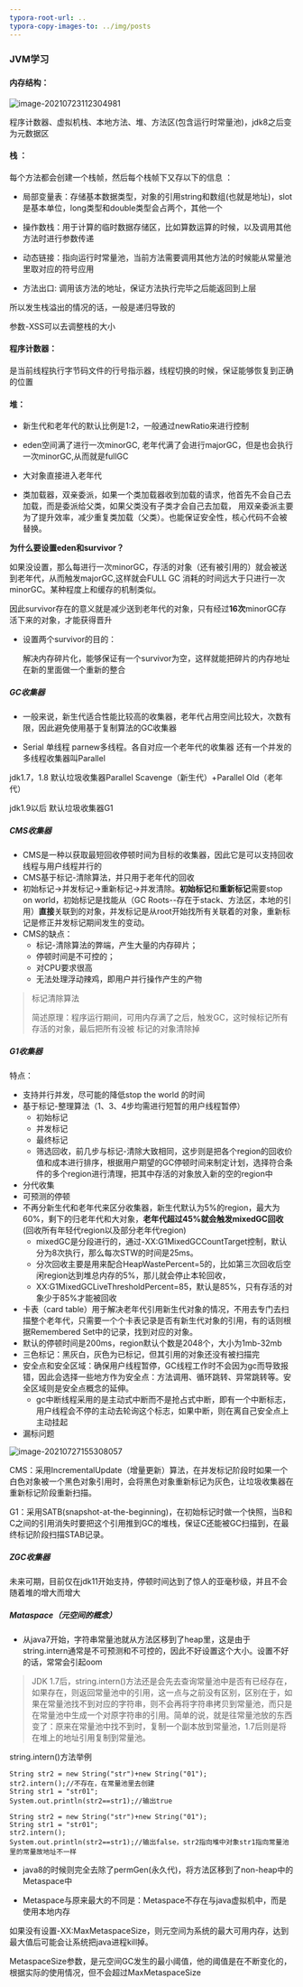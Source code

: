 ```yaml
---
typora-root-url: ..
typora-copy-images-to: ../img/posts
---
```


### JVM学习

#### 内存结构：

![image-20210723112304981](/img/posts/image-20210723112304981.png)

程序计数器、虚拟机栈、本地方法、堆、方法区(包含运行时常量池)，jdk8之后变为元数据区

#### 栈 ：

每个方法都会创建一个栈帧，然后每个栈帧下又存以下的信息 ： 

- 局部变量表：存储基本数据类型，对象的引用string和数组(也就是地址)，slot是基本单位，long类型和double类型会占两个，其他一个

- 操作数栈：用于计算的临时数据存储区，比如算数运算的时候，以及调用其他方法时进行参数传递

- 动态链接：指向运行时常量池，当前方法需要调用其他方法的时候能从常量池里取对应的符号应用

- 方法出口: 调用该方法的地址，保证方法执行完毕之后能返回到上层

所以发生栈溢出的情况的话，一般是递归导致的

参数-XSS可以去调整栈的大小

#### 程序计数器：

是当前线程执行字节码文件的行号指示器，线程切换的时候，保证能够恢复到正确的位置

#### 堆：

- 新生代和老年代的默认比例是1:2，一般通过newRatio来进行控制

- eden空间满了进行一次minorGC, 老年代满了会进行majorGC，但是也会执行一次minorGC,从而就是fullGC
- 大对象直接进入老年代
- 类加载器，双亲委派，如果一个类加载器收到加载的请求，他首先不会自己去加载，而是委派给父类，如果父类没有子类才会自己去加载， 用双亲委派主要为了提升效率，减少重复类加载（父类）。也能保证安全性，核心代码不会被替换。

**为什么要设置eden和survivor？**

如果没设置，那么每进行一次minorGC，存活的对象（还有被引用的）就会被送到老年代，从而触发majorGC,这样就会FULL GC 消耗的时间远大于只进行一次minorGC。某种程度上和缓存的机制类似。

因此survivor存在的意义就是减少送到老年代的对象，只有经过**16次**minorGC存活下来的对象，才能获得晋升

- 设置两个survivor的目的：

  解决内存碎片化，能够保证有一个survivor为空，这样就能把碎片的内存地址在新的里面做一个重新的整合

##### GC收集器

- 一般来说，新生代适合性能比较高的收集器，老年代占用空间比较大，次数有限，因此避免使用基于复制算法的GC收集器

- Serial 单线程 parnew多线程。各自对应一个老年代的收集器  还有一个并发的多线程收集器叫Parallel 

jdk1.7，1.8 默认垃圾收集器Parallel Scavenge（新生代）+Parallel Old（老年代）

jdk1.9以后 默认垃圾收集器G1

##### CMS收集器

- CMS是一种以获取最短回收停顿时间为目标的收集器，因此它是可以支持回收线程与用户线程并行的
- CMS基于标记-清除算法，并只用于老年代的回收
- 初始标记->并发标记->重新标记->并发清除。**初始标记**和**重新标记**需要stop on world，初始标记是找能从（GC Roots--存在于stack、方法区，本地的引用）**直接**关联到的对象，并发标记是从root开始找所有关联着的对象，重新标记是修正并发标记期间发生的变动。
- CMS的缺点：
  - 标记-清除算法的弊端，产生大量的内存碎片；
  - 停顿时间是不可控的；
  - 对CPU要求很高
  - 无法处理浮动辣鸡，即用户并行操作产生的产物

> 标记清除算法
>
> 简述原理：程序运行期间，可用内存满了之后，触发GC，这时候标记所有存活的对象，最后把所有没被				   标记的对象清除掉

##### G1收集器

特点：

- 支持并行并发，尽可能的降低stop the world 的时间
- 基于标记-整理算法（1、3、4步均需进行短暂的用户线程暂停）
  - 初始标记
  - 并发标记
  - 最终标记
  - 筛选回收，前几步与标记-清除大致相同，这步则是把各个region的回收价值和成本进行排序，根据用户期望的GC停顿时间来制定计划，选择符合条件的多个region进行清理，把其中存活的对象放入新的空的region中
- 分代收集
- 可预测的停顿
- 不再分新生代和老年代来区分收集器，新生代默认为5%的region，最大为60%，剩下的归老年代和大对象，**老年代超过45%**就会触发**mixedGC回收**(回收所有年轻代region以及部分老年代region)
  - mixedGC是分段进行的，通过-XX:G1MixedGCCountTarget控制，默认分为8次执行，那么每次STW的时间是25ms。
  - 分次回收主要是用来配合HeapWastePercent=5的，比如第三次回收后空闲region达到堆总内存的5%，那儿就会停止本轮回收，
  - XX:G1MixedGCLiveThresholdPercent=85，默认是85%，只有存活的对象少于85%才能被回收
- 卡表（card table）用于解决老年代引用新生代对象的情况，不用去专门去扫描整个老年代，只需要一个个卡表记录是否有新生代对象的引用，有的话则根据Remembered Set中的记录，找到对应的对象。
- 默认的停顿时间是200ms，region默认个数是2048个，大小为1mb-32mb
- 三色标记：黑灰白，灰色为已标记，但其引用的对象还没有被扫描完
- 安全点和安全区域：确保用户线程暂停，GC线程工作时不会因为gc而导致报错，因此会选择一些地方作为安全点：方法调用、循环跳转、异常跳转等。安全区域则是安全点概念的延伸。
  - gc中断线程采用的是主动式中断而不是抢占式中断，即有一个中断标志，用户线程会不停的主动去轮询这个标志，如果中断，则在离自己安全点上主动挂起
- 漏标问题

![image-20210727155308057](/img/posts/image-20210727155308057.png)

CMS：采用IncrementalUpdate（增量更新）算法，在并发标记阶段时如果一个白色对象被一个黑色对象引用时，会将黑色对象重新标记为灰色，让垃圾收集器在重新标记阶段重新扫描。

G1：采用SATB(snapshot-at-the-beginning)，在初始标记时做一个快照，当B和C之间的引用消失时要把这个引用推到GC的堆栈，保证C还能被GC扫描到，在最终标记阶段扫描STAB记录。



##### ZGC收集器

未来可期，目前仅在jdk11开始支持，停顿时间达到了惊人的亚毫秒级，并且不会随着堆的增大而增大





##### Mataspace（元空间的概念）

- 从java7开始，字符串常量池就从方法区移到了heap里，这是由于string.intern通常是不可预测和不可控的，因此不好设置这个大小。设置不好的话，常常会引起oom

> JDK 1.7后，string.intern()方法还是会先去查询常量池中是否有已经存在，如果存在，则返回常量池中的引用，这一点与之前没有区别，区别在于，如果在常量池找不到对应的字符串，则不会再将字符串拷贝到常量池，而只是在常量池中生成一个对原字符串的引用。简单的说，就是往常量池放的东西变了：原来在常量池中找不到时，复制一个副本放到常量池，1.7后则是将在堆上的地址引用复制到常量池。

string.intern()方法举例

```
String str2 = new String("str")+new String("01");
str2.intern();//不存在，在常量池里去创建
String str1 = "str01";
System.out.println(str2==str1);//输出true
```

```
String str2 = new String("str")+new String("01");
String str1 = "str01";
str2.intern();
System.out.println(str2==str1);//输出false，str2指向堆中对象str1指向常量池里的常量故地址不一样
```

- java8的时候则完全去除了permGen(永久代)，将方法区移到了non-heap中的Metaspace中

- Metaspace与原来最大的不同是：Metaspace不存在与java虚拟机中，而是使用本地内存

如果没有设置-XX:MaxMetaspaceSize，则元空间为系统的最大可用内存，达到最大值后可能会让系统把java进程kill掉。

MetaspaceSize参数，是元空间GC发生的最小阈值，他的阈值是在不断变化的，根据实际的使用情况，但不会超过MaxMetaspaceSize